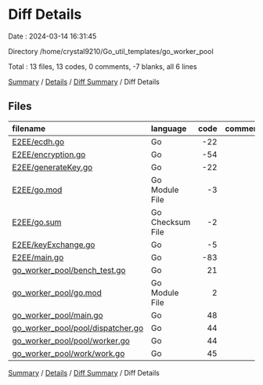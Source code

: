# Diff Details

Date : 2024-03-14 16:31:45

Directory /home/crystal9210/Go_util_templates/go_worker_pool

Total : 13 files,  13 codes, 0 comments, -7 blanks, all 6 lines

[Summary](results.md) / [Details](details.md) / [Diff Summary](diff.md) / Diff Details

## Files
| filename | language | code | comment | blank | total |
| :--- | :--- | ---: | ---: | ---: | ---: |
| [E2EE/ecdh.go](/E2EE/ecdh.go) | Go | -22 | 0 | -5 | -27 |
| [E2EE/encryption.go](/E2EE/encryption.go) | Go | -54 | 0 | -13 | -67 |
| [E2EE/generateKey.go](/E2EE/generateKey.go) | Go | -22 | 0 | -5 | -27 |
| [E2EE/go.mod](/E2EE/go.mod) | Go Module File | -3 | 0 | -3 | -6 |
| [E2EE/go.sum](/E2EE/go.sum) | Go Checksum File | -2 | 0 | -1 | -3 |
| [E2EE/keyExchange.go](/E2EE/keyExchange.go) | Go | -5 | 0 | -3 | -8 |
| [E2EE/main.go](/E2EE/main.go) | Go | -83 | 0 | -18 | -101 |
| [go_worker_pool/bench_test.go](/go_worker_pool/bench_test.go) | Go | 21 | 0 | 6 | 27 |
| [go_worker_pool/go.mod](/go_worker_pool/go.mod) | Go Module File | 2 | 0 | 2 | 4 |
| [go_worker_pool/main.go](/go_worker_pool/main.go) | Go | 48 | 0 | 12 | 60 |
| [go_worker_pool/pool/dispatcher.go](/go_worker_pool/pool/dispatcher.go) | Go | 44 | 0 | 8 | 52 |
| [go_worker_pool/pool/worker.go](/go_worker_pool/pool/worker.go) | Go | 44 | 0 | 6 | 50 |
| [go_worker_pool/work/work.go](/go_worker_pool/work/work.go) | Go | 45 | 0 | 7 | 52 |

[Summary](results.md) / [Details](details.md) / [Diff Summary](diff.md) / Diff Details